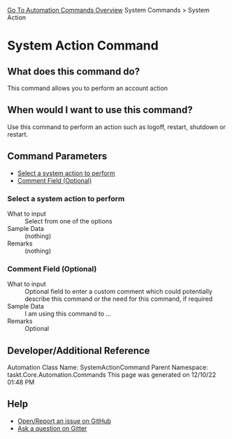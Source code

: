 <!--TITLE: System Action Command -->
<!-- SUBTITLE: a command in the System Commands group. -->
[Go To Automation Commands Overview](/automation-commands.md)
System Commands &gt; System Action


# System Action Command


## What does this command do?
This command allows you to perform an account action


## When would I want to use this command?
Use this command to perform an action such as logoff, restart, shutdown or restart.


## Command Parameters
- [Select a system action to perform](#param_0)
- [Comment Field (Optional)](#param_1)


<a id="param_0"></a>
### Select a system action to perform


<dl>
<dt>What to input</dt><dd>Select from one of the options</dd>
<dt>Sample Data</dt><dd>(nothing)</dd>
<dt>Remarks</dt><dd>(nothing)</dd>
</dl>




<a id="param_1"></a>
### Comment Field (Optional)


<dl>
<dt>What to input</dt><dd>Optional field to enter a custom comment which could potentially describe this command or the need for this command, if required</dd>
<dt>Sample Data</dt><dd>I am using this command to ...</dd>
<dt>Remarks</dt><dd>Optional</dd>
</dl>




## Developer/Additional Reference
Automation Class Name: SystemActionCommand
Parent Namespace: taskt.Core.Automation.Commands
This page was generated on 12/10/22 01:48 PM


## Help
- [Open/Report an issue on GitHub](https://github.com/rcktrncn/taskt/issues/new)
- [Ask a question on Gitter](https://gitter.im/taskt-rpa/Lobby)
